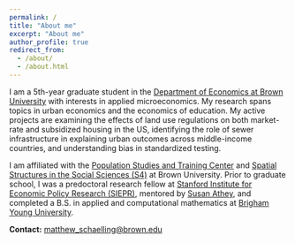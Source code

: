 ```yaml
---
permalink: /
title: "About me"
excerpt: "About me"
author_profile: true
redirect_from: 
  - /about/
  - /about.html
---
```


I am a 5th-year graduate student in the [Department of Economics at Brown University](https://economics.brown.edu) with interests in applied microeconomics. My research spans topics in urban economics and the economics of education. My active projects are examining the effects of land use regulations on both market-rate and subsidized housing in the US, identifying the role of sewer infrastructure in explaining urban outcomes across middle-income countries, and understanding bias in standardized testing.

I am affiliated with the [Population Studies and Training Center](https://www.brown.edu/academics/population-studies/) and [Spatial Structures in the Social Sciences (S4)](https://www.brown.edu/academics/spatial-structures-in-social-sciences/) at Brown University. Prior to graduate school, I was a predoctoral research fellow at [Stanford Institute for Economic Policy Research (SIEPR)](https://siepr.stanford.edu), mentored by [Susan Athey](https://gsb-faculty.stanford.edu/susan-athey/), and completed a B.S. in applied and computational mathematics at [Brigham Young University](https://acme.byu.edu).

**Contact:** matthew_schaelling@brown.edu
